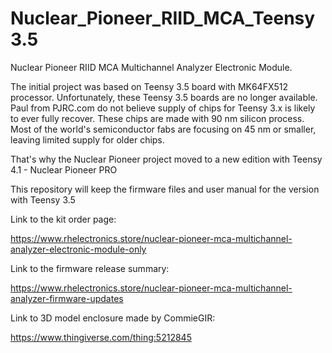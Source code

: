 # Nuclear_Pioneer_RIID_MCA_Teensy3.5
Nuclear Pioneer RIID MCA Multichannel Analyzer Electronic Module.

The initial project was based on Teensy 3.5 board with MK64FX512 processor. Unfortunately, these Teensy 3.5 boards are no longer available. Paul from PJRC.com do not believe supply of chips for Teensy 3.x is likely to ever fully recover. These chips are made with 90 nm silicon process. Most of the world's semiconductor fabs are focusing on 45 nm or smaller, leaving limited supply for older chips.

That's why the Nuclear Pioneer project moved to a new edition with Teensy 4.1 - Nuclear Pioneer PRO

This repository will keep the firmware files and user manual for the version with Teensy 3.5

Link to the kit order page:

https://www.rhelectronics.store/nuclear-pioneer-mca-multichannel-analyzer-electronic-module-only

Link to the firmware release summary:

https://www.rhelectronics.store/nuclear-pioneer-mca-multichannel-analyzer-firmware-updates

Link to 3D model enclosure made by CommieGIR:

https://www.thingiverse.com/thing:5212845
